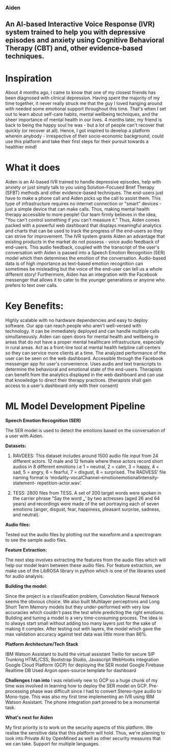 ### Aiden

## An AI-based Interactive Voice Response (IVR) system trained to help you with depressive episodes and anxiety using Cognitive Behavioral Therapy (CBT) and, other evidence-based techniques.

# Inspiration

About 4 months ago, I came to know that one of my closest friends has been diagnosed with clinical depression. Having spent the majority of my time together, it never really struck me that the guy I loved hanging around with needed some emotional support throughout this time. That's when I set out to learn about self-care habits, mental wellbeing techniques, and the sheer importance of mental health in our lives. 4 months later, my friend is back to being the happy soul he was - but a lot of people can't recover that quickly (or recover at all). Hence, I got inspired to develop a platform wherein anybody - irrespective of their socio-economic background, could use this platform and take their first steps for their pursuit towards a healthier mind!

# What it does

Aiden is an AI-based IVR trained to handle depressive episodes, help with anxiety or just simply talk to you using Solution-Focused Brief Therapy (SFBT) methods and other evidence-based techniques. The end-users just have to make a phone call and Aiden picks up the call to assist them. This type of infrastructure requires no internet connection or "smart" devices - just a simple device that can make calls. Thus, making mental health therapy accessible to more people! Our team firmly believes in the idea, "You can't control something if you can't measure it." Thus, Aiden comes packed with a powerful web dashboard that displays meaningful analytics and charts that can be used to track the progress of the end-users so they can strive for improvement. The IVR system grants Aiden an advantage that existing products in the market do not possess - voice audio feedback of end-users. This audio feedback, coupled with the transcript of the user's conversation with Aiden is passed into a Speech Emotion Recognition (SER) model which then determines the emotion of the conversation. Audio-based data is of high importance as text-based emotion recognition can sometimes be misleading but the voice of the end-user can tell us a whole different story! Furthermore, Aiden has an integration with the Facebook messenger that allows it to cater to the younger generations or anyone who prefers to text over calls.

# Key Benefits:

Highly scalable with no hardware dependencies and easy to deploy software. Our app can reach people who aren't well-versed with technology.
It can be immediately deployed and can handle multiple calls simultaneously.
Aiden can open doors for mental health and wellbeing in areas that do not have a proper mental healthcare infrastructure, especially in rural areas.
Act as a front-line tool at mental health helpline call centers so they can service more clients at a time.
The analyzed performance of the user can be seen on the web dashboard.
Accessible through the Facebook messenger app for user's convenience.
Uses audio and text transcripts to determine the behavioral and emotional state of the end-users.
Therapists can benefit from the analytics displayed in the web dashboard and can use that knowledge to direct their therapy practices. (therapists shall gain access to a user's dashboard only with their consent)

# ML Model Development Pipeline

**Speech Emotion Recognition (SER)**

The SER model is used to detect the emotions based on the conversation of a user with Aiden.

**Datasets:**

1. RAVDEES: This dataset includes around 1500 audio file input from 24 different actors. 12 male and 12 female where these actors record short audios in 8 different emotions i.e 1 = neutral, 2 = calm, 3 = happy, 4 = sad, 5 = angry, 6 = fearful, 7 = disgust, 8 = surprised. The RADVESS' file naming format is ‘modality-vocalChannel-emotionemotionalIntensity-statement- repetition-actor.wav’.

2. TESS: 2800 files from TESS. A set of 200 target words were spoken in the carrier phrase "Say the word **\_**' by two actresses (aged 26 and 64 years) and recordings were made of the set portraying each of seven emotions (anger, disgust, fear, happiness, pleasant surprise, sadness, and neutral).

**Audio files:**

Tested out the audio files by plotting out the waveform and a spectrogram to see the sample audio files.

**Feature Extraction:**

The next step involves extracting the features from the audio files which will help our model learn between these audio files. For feature extraction, we make use of the LibROSA library in python which is one of the libraries used for audio analysis.

**Building the model:**

Since the project is a classification problem, Convolution Neural Network seems the obvious choice. We also built Multilayer perceptrons and Long Short Term Memory models but they under-performed with very low accuracies which couldn't pass the test while predicting the right emotions. Building and tuning a model is a very time-consuming process. The idea is to always start small without adding too many layers just for the sake of making it complex. After testing out with layers, the model which gave the max validation accuracy against test data was little more than 86%.

**Platform Architecture/Tech Stack**

IBM Watson Assistant to build the virtual assistant
Twilio for secure SIP Trunking
HTML/CSS, Bootstrap Studio, Javascript
WebHooks integration
Google Cloud Platform (GCP) for deploying the SER model
Google Firebase Realtime DB
Used Argon open-source template for dashboard

**Challenges I ran into**
I was relatively new to GCP so a huge chunk of my time was involved in learning how to deploy the SER model on GCP.
Pre-processing phase was difficult since I had to convert Stereo-type audio to Mono-type.
This was also my first time implementing an IVR using IBM Watson Assistant. The phone integration part proved to be a monumental task.

**What's next for Aiden**

My first priority is to work on the security aspects of this platform. We realise the sensitive data that this platform will hold. Thus, we're planning to look into Private AI by OpenMined as well as other security measures that we can take.
Support for multiple languages.


